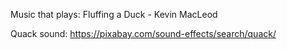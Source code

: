 Music that plays:
Fluffing a Duck - Kevin MacLeod

Quack sound:
https://pixabay.com/sound-effects/search/quack/